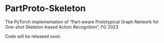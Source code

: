# PartProto-Skeleton
The PyTorch implementation of “Part-aware Prototypical Graph Network for One-shot Skeleton-based Action Recognition”, FG 2023

Code will be released soon. 
